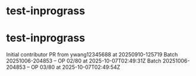 # test-inprograss
# test-inprograss
Initial contributor PR from ywang12345688 at 20250910-125719
Batch 20251006-204853 – OP 02/80 at 2025-10-07T02:49:31Z
Batch 20251006-204853 – OP 03/80 at 2025-10-07T02:49:54Z
